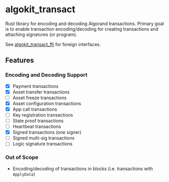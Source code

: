 # algokit_transact

Rust library for encoding and decoding Algorand transactions. Primary goal is to enable transaction encoding/decoding for creating transactions and attaching signatures (or program).

See [algokit_transact_ffi](../algokit_transact_ffi/) for foreign interfaces.

## Features

### Encoding and Decoding Support

- [x] Payment transactions
- [x] Asset transfer transactions
- [ ] Asset freeze transactions
- [x] Asset configuration transactions
- [x] App call transactions
- [ ] Key registration transactions
- [ ] State proof transactions
- [ ] Heartbeat transactions
- [x] Signed transactions (one signer)
- [ ] Signed multi-sig transactions
- [ ] Logic signature transactions

### Out of Scope

- Encoding/decoding of transactions in blocks (i.e. transactions with `ApplyData`)
